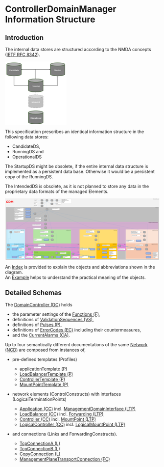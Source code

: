 # ControllerDomainManager Information Structure  


## Introduction

The internal data stores are structured according to the NMDA concepts ([IETF RFC 8342](https://datatracker.ietf.org/doc/html/rfc8342)).  

<img src="./diagrams/NmdaDataStores.png" alt="NmdaDataStores" width="200" style="display: block; margin: 10 auto"/>  

This specification prescribes an identical information structure in the following data stores:  
- CandidateDS,  
- RunningDS and  
- OperationalDS  

The StartupDS might be obsolete, if the entire internal data structure is implemented as a persistent data base. Otherwise it would be a persistent copy of the RunningDS.  

The IntendedDS is obsolete, as it is not planned to store any data in the proprietary data formats of the managed Elements.  

<img src="./diagrams/InformationStructure.png" alt="InformationStructure" width="800" style="display: block; margin: 20 auto"/>  

An [Index](./Index.md) is provided to explain the objects and abbreviations shown in the diagram.  
An [Example](../Functions/Example.md) helps to understand the practical meaning of the objects.  


## Detailed Schemas

The [DomainController (DC)](./schemas/00_DomainController.yaml) holds  
- the parameter settings of the [Functions (F)](./schemas/02_Function.yaml),  
- definitions of [ValidationSequences (VS)](./schemas/03_ValidationSequence.yaml),  
- definitions of [Pulses (P)](./schemas/04_Pulser.yaml),  
- definitions of [ErrorCodes (EC)](./schemas/05_ErrorCode.yaml) including their countermeasures,  
- and the [CurrentAlarms (CA)](./schemas/06_CurrentAlarm.yaml).  

Up to four semantically different documentations of the same [Network (NCD)](./schemas/09_NetworkControlDomain.yaml) are composed from instances of,   

- pre-defined templates (Profiles)  
  - [applicationTemplate (P)](./schemas/10_ApplicationTemplate.yaml)  
  - [LoadBalancerTemplate (P)](./schemas/20_LoadBalancerTemplate.yaml)  
  - [ControllerTemplate (P)](./schemas/30_ControllerTemplate.yaml)  
  - [MountPointTemplate (P)](./schemas/35_MountPointTemplate.yaml)  

- network elements (ControlConstructs) with interfaces (LogicalTerminationPoints)  
  - [Application (CC)](./schemas/11_Application.yaml) incl. [ManagementDomainInterface (LTP)](./schemas/12_ManagementDomainInterface.yaml)  
  - [LoadBalancer (CC)](./schemas/21_LoadBalancer.yaml) incl. [Forwarding (LTP)](./schemas/22_Forwarding.yaml)  
  - [Controller (CC)](./schemas/31_Controller.yaml) incl. [MountPoint (LTP)](./schemas/36_MountPoint.yaml)  
  - [LogicalController (CC)](./schemas/41_LogicalController.yaml) incl. [LogicalMountPoint (LTP)](./schemas/42_LogicalMountPoint.yaml)  

- and connections (Links and ForwardingConstructs).  
  - [TcpConnectionA (L)](./schemas/80_TcpConnectionA.yaml)  
  - [TcpConnectionB (L)](./schemas/81_TcpConnectionB.yaml)  
  - [CopyConnection (L)](./schemas/85_CopyConnection.yaml)  
  - [ManagementPlaneTransportConnection (FC)](./schemas/88_ManagementPlaneTransportConnection.yaml)  
